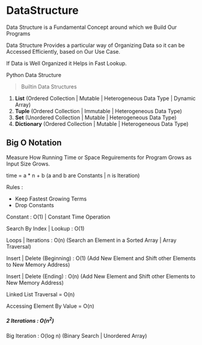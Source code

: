 # DataStructure

Data Structure is a Fundamental Concept around which we Build Our Programs

Data Structure Provides a particular way of Organizing Data so it can be Accessed Efficiently, based on Our Use Case.

If Data is Well Organized it Helps in Fast Lookup.

Python Data Structure

> Builtin Data Structures

1. **List** (Ordered Collection | Mutable | Heterogeneous Data Type | Dynamic Array) 
2. **Tuple** (Ordered Collection | Immutable | Heterogeneous Data Type)
3. **Set** (Unordered Collection | Mutable | Heterogeneous Data Type)
4. **Dictionary** (Ordered Collection | Mutable | Heterogeneous Data Type)

## Big O Notation

Measure How Running Time or Space Reguirements for Program Grows as Input Size Grows.

time = a * n + b  (a and b are Constants | n is Iteration)

Rules :
- Keep Fastest Growing Terms
- Drop Constants

Constant : O(1) | Constant Time Operation

Search By Index | Lookup : O(1)

Loops | Iterations : O(n) (Search an Element in a Sorted Array | Array Traversal)

Insert | Delete (Beginning) : O(1) (Add New Element and Shift other Elements to New Memory Address)

Insert | Delete (Ending) : O(n) (Add New Element and Shift other Elements to New Memory Address)

Linked List Traversal = O(n)

Accessing Element By Value = O(n)

<h5>2 Iterations : O(n<sup>2</sup>)</h5>

Big Iteration : O(log n) (Binary Search | Unordered Array)





